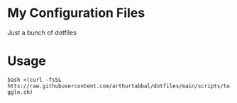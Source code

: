 # My Configuration Files 

Just a bunch of dotfiles

# Usage

```bash <(curl -fsSL htts://raw.githubusercontent.com/arthurtabbal/dotfiles/main/scripts/toggle.sh)```
